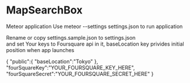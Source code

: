 # MapSearchBox
Meteor application
Use meteor --settings settings.json to run application

Rename or copy settings.sample.json to settings.json  
and set Your keys to Foursquare api in it, 
baseLocation key privides initial position when app launches

{
    "public":{
        "baseLocation":"Tokyo"
    },
    "fourSquareKey":"YOUR_FOURSQUARE_KEY_HERE",
    "fourSquareSecret":"YOUR_FOURSQUARE_SECRET_HERE"
}

